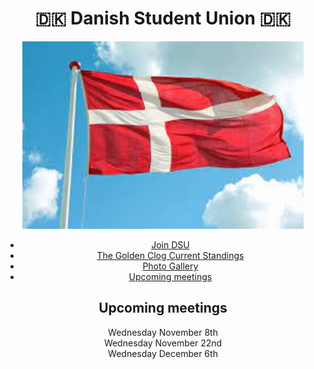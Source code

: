 

<html lang="en">
<head>
    <meta charset="UTF-8">
    <meta name="viewport" content="width=device-width, initial-scale=1.0">
    <link rel="stylesheet" href="styles.css"> 
</head>
    <body>
    <header>
        <h1> 🇩🇰 Danish Student Union 🇩🇰 </h1>
        <img src = "denmark flag.jpeg" width = "450" height ="300"> 
        <nav>
            <ul>
                <li><a href="join.md">Join DSU</a>
                <li><a href="TCG.md">The Golden Clog Current Standings</a></li>
                <li><a href="Photos.md">Photo Gallery</a></li>
                <li><a href="#about">Upcoming meetings</a></li>
            </ul>
        </nav> 
    <section id="about">
    <h2> Upcoming meetings </h2>
    <p> Wednesday November 8th <br>
    Wednesday November 22nd <br> 
    Wednesday December 6th </p>



 

    
    
</body>
</html>


    
